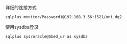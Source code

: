 详细的连接方式

```
sqlplus monitor/Password1@192.168.3.56:1521/uni_dg2
```

使用sysdba登录

```
sqlplus sys/oracle@bbed_ur as sysdba
```

